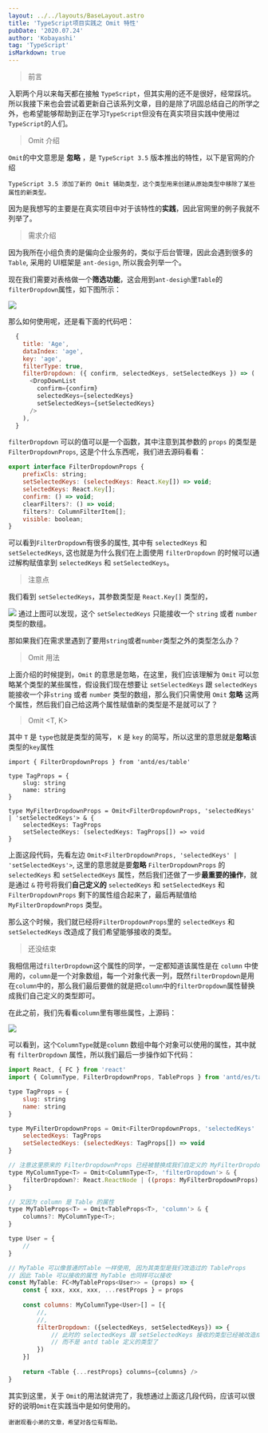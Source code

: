 ```yaml
---
layout: ../../layouts/BaseLayout.astro
title: 'TypeScript项目实践之 Omit 特性'
pubDate: '2020.07.24'
author: 'Kobayashi'
tag: 'TypeScript'
isMarkdown: true
---
```


> 前言

入职两个月以来每天都在接触 ```TypeScript```，但其实用的还不是很好，经常踩坑。所以我接下来也会尝试着更新自己该系列文章，目的是除了巩固总结自己的所学之外，也希望能够帮助到正在学习```TypeScript```但没有在真实项目实践中使用过```TypeScript```的人们。

> Omit 介绍

```Omit```的中文意思是 **忽略** ，是 `TypeScript 3.5` 版本推出的特性，以下是官网的介绍

    TypeScript 3.5 添加了新的 Omit 辅助类型，这个类型用来创建从原始类型中移除了某些属性的新类型。
    
因为是我想写的主要是在真实项目中对于该特性的**实践**，因此官网里的例子我就不列举了。

> 需求介绍

因为我所在小组负责的是偏向企业服务的，类似于后台管理，因此会遇到很多的 `Table`, 采用的 UI框架是 `ant-design`, 所以我会列举一个。

现在我们需要对表格做一个**筛选功能**，这会用到`ant-desigh`里`Table`的`filterDropdown`属性，如下图所示：

![](https://p1-jj.byteimg.com/tos-cn-i-t2oaga2asx/gold-user-assets/2020/7/24/173813162fcfee86~tplv-t2oaga2asx-image.image)

那么如何使用呢，还是看下面的代码吧：
```javascript
  {
    title: 'Age',
    dataIndex: 'age',
    key: 'age',
    filterType: true,
    filterDropdown: ({ confirm, selectedKeys, setSelectedKeys }) => (
      <DropDownList
        confirm={confirm}
        selectedKeys={selectedKeys}
        setSelectedKeys={setSelectedKeys}
      />
    ),
  }
```
```filterDropdown``` 可以的值可以是一个函数，其中注意到其参数的 `props` 的类型是 ```FilterDropdownProps```, 这是个什么东西呢，我们进去源码看看：

```javascript
export interface FilterDropdownProps {
    prefixCls: string;
    setSelectedKeys: (selectedKeys: React.Key[]) => void;
    selectedKeys: React.Key[];
    confirm: () => void;
    clearFilters?: () => void;
    filters?: ColumnFilterItem[];
    visible: boolean;
}
```

可以看到```FilterDropdown```有很多的属性, 其中有 ```selectedKeys``` 和 ```setSelectedKeys```, 这也就是为什么我们在上面使用 ```filterDropdown``` 的时候可以通过解构赋值拿到 ```selectedKeys``` 和 ```setSelectedKeys```。

> 注意点

我们看到 ```setSelectedKeys```，其参数类型是 ```React.Key[]``` 类型的，

![](https://p1-jj.byteimg.com/tos-cn-i-t2oaga2asx/gold-user-assets/2020/7/24/173813ba001de1b1~tplv-t2oaga2asx-image.image)
通过上图可以发现，这个 ```setSelectedKeys``` 只能接收一个 ```string``` 或者 ```number``` 类型的数组。

那如果我们在需求里遇到了要用```string```或者```number```类型之外的类型怎么办？

> Omit 用法

上面介绍的时候提到，`Omit` 的意思是忽略，在这里，我们应该理解为 `Omit` 可以忽略某个类型的某些属性，假设我们现在想要让 ```setSelectedKeys``` 跟 ```selectedKeys``` 能接收一个非```string``` 或者 ```number``` 类型的数组，那么我们只需使用 ```Omit``` **忽略** 这两个属性，然后我们自己给这两个属性赋值新的类型是不是就可以了？

> Omit <T, K>

其中 `T` 是 `type`也就是类型的简写， `K` 是 `key` 的简写，所以这里的意思就是**忽略**该类型的`key`属性

```
import { FilterDropdownProps } from 'antd/es/table'

type TagProps = {
    slug: string
    name: string
}

type MyFilterDropdownProps = Omit<FilterDropdownProps, 'selectedKeys' | 'setSelectedKeys'> & {
    selectedKeys: TagProps
    setSelectedKeys: (selectedKeys: TagProps[]) => void
}
```

上面这段代码，先看左边 ```Omit<FilterDropdownProps, 'selectedKeys' | 'setSelectedKeys'>```, 这里的意思就是要**忽略** ```FilterDropdownProps``` 的 `selectedKeys` 和 `setSelectedKeys` 属性，然后我们还做了一步**最重要的操作**，就是通过 `&` 符号将我们**自己定义的** `selectedKeys` 和 `setSelectedKeys` 和 ```FilterDropdownProps``` 剩下的属性组合起来了，最后再赋值给 `MyFilterDropdownProps` 类型。

那么这个时候，我们就已经将```FilterDropdownProps```里的 `selectedKeys` 和 `setSelectedKeys` 改造成了我们希望能够接收的类型。

> 还没结束

我相信用过```filterDropdown```这个属性的同学，一定都知道该属性是在 ```column``` 中使用的，`column`是一个对象数组，每一个对象代表一列，既然```filterDropdown```是用在`column`中的，那么我们最后要做的就是把`column`中的`filterDropdown`属性替换成我们自己定义的类型即可。

在此之前，我们先看看`column`里有哪些属性，上源码：

![](https://p1-jj.byteimg.com/tos-cn-i-t2oaga2asx/gold-user-assets/2020/7/24/1738153889b7bc64~tplv-t2oaga2asx-image.image)

可以看到，这个`ColumnType`就是`column` 数组中每个对象可以使用的属性，其中就有 `filterDropdown` 属性，所以我们最后一步操作如下代码：

```javascript
import React, { FC } from 'react'
import { ColumnType, FilterDropdownProps, TableProps } from 'antd/es/table'

type TagProps = {
    slug: string
    name: string
}

type MyFilterDropdownProps = Omit<FilterDropdownProps, 'selectedKeys' | 'setSelectedKeys'> & {
    selectedKeys: TagProps
    setSelectedKeys: (selectedKeys: TagProps[]) => void
}

// 注意这里原来的 FilterDropdownProps 已经被替换成我们自定义的 MyFilterDropdownProps
type MyColumnType<T> = Omit<ColumnType<T>, 'filterDropdown'> & {
    filterDropdown?: React.ReactNode | ((props: MyFilterDropdownProps) => React.ReactNode);
}

// 又因为 column 是 Table 的属性
type MyTableProps<T> = Omit<TableProps<T>, 'column'> & {
    columns?: MyColumnType<T>;
}

type User = {
    //
}

// MyTable 可以像普通的Table 一样使用, 因为其类型是我们改造过的 TableProps
// 因此 Table 可以接收的属性 MyTable 也同样可以接收
const MyTable: FC<MyTableProps<User>> = (props) => {
    const { xxx, xxx, xxx, ...restProps } = props
    
    const columns: MyColumnType<User>[] = [{
        //,
        //,
        filterDropdown: ({selectedKeys, setSelectedKeys}) => {
            // 此时的 selectedKeys 跟 setSelectedKeys 接收的类型已经被改造成 TagProps 了
            // 而不是 antd table 定义的类型了
        })
    }]
    
    return <Table {...restProps} columns={columns} />
}
```

其实到这里，关于 `Omit`的用法就讲完了，我想通过上面这几段代码，应该可以很好的说明`Omit`在实践当中是如何使用的。

    谢谢观看小弟的文章，希望对各位有帮助。

